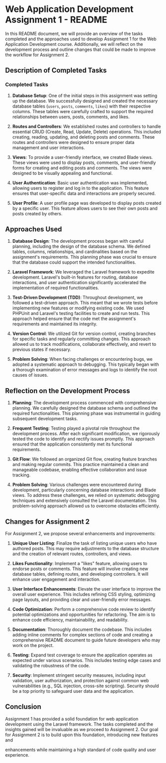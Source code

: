 # Web Application Development Assignment 1 - README

In this README document, we will provide an overview of the tasks completed and the approaches used to develop Assignment 1 for the Web Application Development course. Additionally, we will reflect on the development process and outline changes that could be made to improve the workflow for Assignment 2.

## Description of Completed Tasks

### Completed Tasks

1. **Database Setup**: One of the initial steps in this assignment was setting up the database. We successfully designed and created the necessary database tables (`users`, `posts`, `comments`, `likes`) with their respective columns. These tables were carefully crafted to support the required relationships between users, posts, comments, and likes.

2. **Routes and Controllers**: We established routes and controllers to handle essential CRUD (Create, Read, Update, Delete) operations. This included creating, reading, updating, and deleting posts and comments. These routes and controllers were designed to ensure proper data management and user interactions.

3. **Views**: To provide a user-friendly interface, we created Blade views. These views were used to display posts, comments, and user-friendly forms for creating and editing posts and comments. The views were designed to be visually appealing and functional.

4. **User Authentication**: Basic user authentication was implemented, allowing users to register and log in to the application. This feature ensures that user-specific data and interactions are properly secured.

5. **User Profile**: A user profile page was developed to display posts created by a specific user. This feature allows users to see their own posts and posts created by others.

## Approaches Used

1. **Database Design**: The development process began with careful planning, including the design of the database schema. We defined tables, columns, relationships, and cardinalities based on the assignment's requirements. This planning phase was crucial to ensure that the database could support the intended functionalities.

2. **Laravel Framework**: We leveraged the Laravel framework to expedite development. Laravel's built-in features for routing, database interactions, and user authentication significantly accelerated the implementation of required functionalities.

3. **Test-Driven Development (TDD)**: Throughout development, we followed a test-driven approach. This meant that we wrote tests before implementing new features or modifying existing code. We used PHPUnit and Laravel's testing facilities to create and run tests. This approach helped ensure that the code met the assignment's requirements and maintained its integrity.

4. **Version Control**: We utilized Git for version control, creating branches for specific tasks and regularly committing changes. This approach allowed us to track modifications, collaborate effectively, and revert to previous states if necessary.

5. **Problem Solving**: When facing challenges or encountering bugs, we adopted a systematic approach to debugging. This typically began with a thorough examination of error messages and logs to identify the root causes of issues.

## Reflection on the Development Process

1. **Planning**: The development process commenced with comprehensive planning. We carefully designed the database schema and outlined the required functionalities. This planning phase was instrumental in guiding subsequent development tasks.

2. **Frequent Testing**: Testing played a pivotal role throughout the development process. After each significant modification, we rigorously tested the code to identify and rectify issues promptly. This approach ensured that the application consistently met its functional requirements.

3. **Git Flow**: We followed an organized Git flow, creating feature branches and making regular commits. This practice maintained a clean and manageable codebase, enabling effective collaboration and issue tracking.

4. **Problem Solving**: Various challenges were encountered during development, particularly concerning database interactions and Blade views. To address these challenges, we relied on systematic debugging techniques and extensively consulted the Laravel documentation. This problem-solving approach allowed us to overcome obstacles efficiently.

## Changes for Assignment 2

For Assignment 2, we propose several enhancements and improvements:

1. **Unique User Listing**: Finalize the task of listing unique users who have authored posts. This may require adjustments to the database structure and the creation of relevant routes, controllers, and views.

2. **Likes Functionality**: Implement a "likes" feature, allowing users to endorse posts or comments. This feature will involve creating new database tables, defining routes, and developing controllers. It will enhance user engagement and interaction.

3. **User Interface Enhancements**: Elevate the user interface to improve the overall user experience. This includes refining CSS styling, optimizing page layouts, and providing clear and user-friendly error messages.

4. **Code Optimization**: Perform a comprehensive code review to identify potential optimizations and opportunities for refactoring. The aim is to enhance code efficiency, maintainability, and readability.

5. **Documentation**: Thoroughly document the codebase. This includes adding inline comments for complex sections of code and creating a comprehensive README document to guide future developers who may work on the project.

6. **Testing**: Expand test coverage to ensure the application operates as expected under various scenarios. This includes testing edge cases and validating the robustness of the code.

7. **Security**: Implement stringent security measures, including input validation, user authorization, and protection against common web vulnerabilities (e.g., SQL injection, cross-site scripting). Security should be a top priority to safeguard user data and the application.

## Conclusion

Assignment 1 has provided a solid foundation for web application development using the Laravel framework. The tasks completed and the insights gained will be invaluable as we proceed to Assignment 2. Our goal for Assignment 2 is to build upon this foundation, introducing new features and

 enhancements while maintaining a high standard of code quality and user experience.